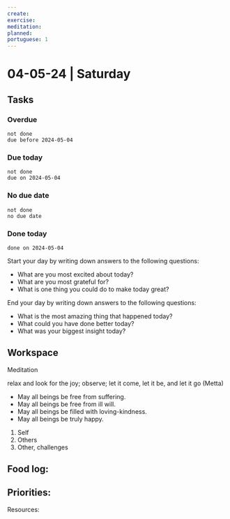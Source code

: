 ```yaml
---
create: 
exercise: 
meditation: 
planned: 
portuguese: 1
---
```


# 04-05-24 | Saturday

## Tasks
### Overdue
```tasks
not done
due before 2024-05-04
```

### Due today
```tasks
not done
due on 2024-05-04
```

### No due date
```tasks
not done
no due date
```

### Done today
```tasks
done on 2024-05-04
```


Start your day by writing down answers to the following questions:

- What are you most excited about today? 
- What are you most grateful for? 
- What is one thing you could do to make today great?  

End your day by writing down answers to the following questions: 

- What is the most amazing thing that happened today? 
- What could you have done better today? 
- What was your biggest insight today?

## Workspace

Meditation 

relax and look for the joy; observe; let it come, let it be, and let it go
(Metta)
-   May all beings be free from suffering.
-   May all beings be free from ill will.
-   May all beings be filled with loving-kindness.
-   May all beings be truly happy.

1. Self
2. Others
3. Other, challenges

Food log:
- 

Priorities:
- 

Resources: